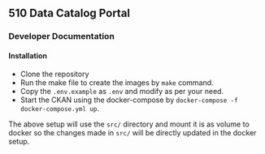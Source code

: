 ## 510 Data Catalog Portal

### Developer Documentation

#### Installation

- Clone the repository
- Run the make file to create the images by `make` command.
- Copy the `.env.example` as `.env` and modify as per your need.
- Start the CKAN using the docker-compose by `docker-compose -f docker-compose.yml up`.

The above setup will use the `src/` directory and mount it is as volume to docker so the changes made in `src/` will be directly updated in the docker setup.

